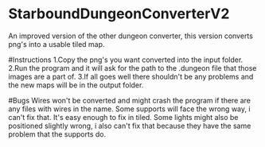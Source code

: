 # StarboundDungeonConverterV2
An improved version of the other dungeon converter, this version converts png's into a usable tiled map.

#Instructions
1.Copy the png's you want converted into the input folder.
2.Run the program and it will ask for the path to the .dungeon file that those images are a part of.
3.If all goes well there shouldn't be any problems and the new maps will be in the output folder.

#Bugs
Wires won't be converted and might crash the program if there are any files with wires in the name.
Some supports will face the wrong way, i can't fix that. It's easy enough to fix in tiled.
Some lights might also be positioned slightly wrong, i also can't fix that because they have the same problem that the supports do.

